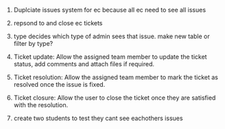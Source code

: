 1. Duplciate issues system for ec because all ec need to see all issues
2. repsond to and close ec tickets
3. type decides which type of admin sees that issue. make new table or filter by type?
4. Ticket update: Allow the assigned team member to update the ticket status, add comments and attach files if required.

5. Ticket resolution: Allow the assigned team member to mark the ticket as resolved once the issue is fixed.

6. Ticket closure: Allow the user to close the ticket once they are satisfied with the resolution.

7. create two students to test they cant see eachothers issues
